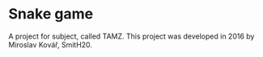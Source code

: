 # Snake game
A project for subject, called TAMZ.
This project was developed in 2016 by Miroslav Kovář, SmitH20.
